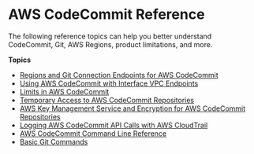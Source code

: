 # AWS CodeCommit Reference<a name="references"></a>

The following reference topics can help you better understand CodeCommit, Git, AWS Regions, product limitations, and more\.

**Topics**
+ [Regions and Git Connection Endpoints for AWS CodeCommit](regions.md)
+ [Using AWS CodeCommit with Interface VPC Endpoints](codecommit-and-interface-VPC.md)
+ [Limits in AWS CodeCommit](limits.md)
+ [Temporary Access to AWS CodeCommit Repositories](temporary-access.md)
+ [AWS Key Management Service and Encryption for AWS CodeCommit Repositories](encryption.md)
+ [Logging AWS CodeCommit API Calls with AWS CloudTrail](integ-cloudtrail.md)
+ [AWS CodeCommit Command Line Reference](cmd-ref.md)
+ [Basic Git Commands](how-to-basic-git.md)